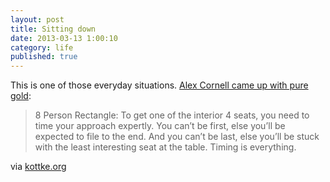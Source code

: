 ```yaml
---
layout: post
title: Sitting down
date: 2013-03-13 1:00:10
category: life
published: true
---
```


This is one of those everyday situations. [Alex Cornell came up with pure gold](http://blog.alexcornell.com/musical-chairs-choosing-the-right-seat):

> 8 Person Rectangle: To get one of the interior 4 seats, you need to time your approach expertly. You can’t be first, else you’ll be expected to file to the end. And you can’t be last, else you’ll be stuck with the least interesting seat at the table. Timing is everything.

via [kottke.org](http://kottke.org/13/03/where-to-sit)